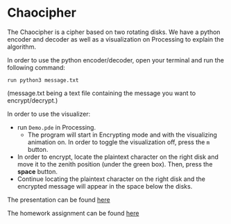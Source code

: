 # Chaocipher

The Chaocipher is a cipher based on two rotating disks. We have a python encoder and decoder as well as a visualization on Processing to explain the algorithm. 

In order to use the python encoder/decoder, open your terminal and run the following command:
```
run python3 message.txt
```
(message.txt being a text file containing the message you want to encrypt/decrypt.)

In order to use the visualizer:
- run ```Demo.pde``` in Processing. 
    - The program will start in Encrypting mode and with the visualizing animation on. In order to toggle the visualization off, press the ```m``` button. 
- In order to encrypt, locate the plaintext character on the right disk and move it to the zenith position (under the green box). Then, press the **space**  button.
- Continue locating the plaintext character on the right disk and the encrypted message will appear in the space below the disks. 


The presentation can be found [here](PRESENTATION.md)

The homework assignment can be found [here](HOMEWORK.md)
